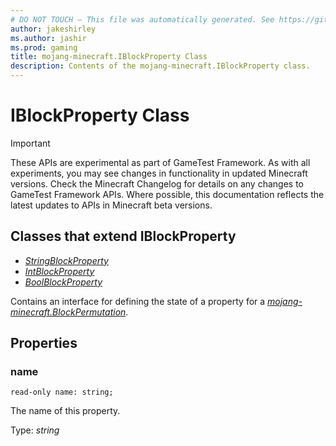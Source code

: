 ```yaml
---
# DO NOT TOUCH — This file was automatically generated. See https://github.com/Mojang/MinecraftScriptingApiDocsGenerator to modify descriptions, examples, etc.
author: jakeshirley
ms.author: jashir
ms.prod: gaming
title: mojang-minecraft.IBlockProperty Class
description: Contents of the mojang-minecraft.IBlockProperty class.
---
```

# IBlockProperty Class
>[!IMPORTANT]
>These APIs are experimental as part of GameTest Framework. As with all experiments, you may see changes in functionality in updated Minecraft versions. Check the Minecraft Changelog for details on any changes to GameTest Framework APIs. Where possible, this documentation reflects the latest updates to APIs in Minecraft beta versions.

## Classes that extend IBlockProperty
- [*StringBlockProperty*](StringBlockProperty.md)
- [*IntBlockProperty*](IntBlockProperty.md)
- [*BoolBlockProperty*](BoolBlockProperty.md)

Contains an interface for defining the state of a property for a [*mojang-minecraft.BlockPermutation*](../mojang-minecraft/BlockPermutation.md).

## Properties
### **name**
`read-only name: string;`

The name of this property.

Type: *string*

